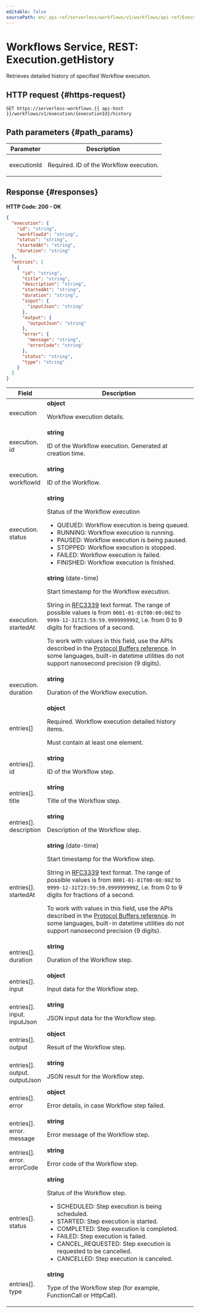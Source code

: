 ```yaml
---
editable: false
sourcePath: en/_api-ref/serverless/workflows/v1/workflows/api-ref/Execution/getHistory.md
---
```


# Workflows Service, REST: Execution.getHistory
Retrieves detailed history of specified Workflow execution.
 

 
## HTTP request {#https-request}
```
GET https://serverless-workflows.{{ api-host }}/workflows/v1/execution/{executionId}/history
```
 
## Path parameters {#path_params}
 
Parameter | Description
--- | ---
executionId | <p>Required. ID of the Workflow execution.</p> 
 
## Response {#responses}
**HTTP Code: 200 - OK**

```json 
{
  "execution": {
    "id": "string",
    "workflowId": "string",
    "status": "string",
    "startedAt": "string",
    "duration": "string"
  },
  "entries": [
    {
      "id": "string",
      "title": "string",
      "description": "string",
      "startedAt": "string",
      "duration": "string",
      "input": {
        "inputJson": "string"
      },
      "output": {
        "outputJson": "string"
      },
      "error": {
        "message": "string",
        "errorCode": "string"
      },
      "status": "string",
      "type": "string"
    }
  ]
}
```

 
Field | Description
--- | ---
execution | **object**<br><p>Workflow execution details.</p> 
execution.<br>id | **string**<br><p>ID of the Workflow execution. Generated at creation time.</p> 
execution.<br>workflowId | **string**<br><p>ID of the Workflow.</p> 
execution.<br>status | **string**<br><p>Status of the Workflow execution</p> <ul> <li>QUEUED: Workflow execution is being queued.</li> <li>RUNNING: Workflow execution is running.</li> <li>PAUSED: Workflow execution is being paused.</li> <li>STOPPED: Workflow execution is stopped.</li> <li>FAILED: Workflow execution is failed.</li> <li>FINISHED: Workflow execution is finished.</li> </ul> 
execution.<br>startedAt | **string** (date-time)<br><p>Start timestamp for the Workflow execution.</p> <p>String in <a href="https://www.ietf.org/rfc/rfc3339.txt">RFC3339</a> text format. The range of possible values is from ``0001-01-01T00:00:00Z`` to ``9999-12-31T23:59:59.999999999Z``, i.e. from 0 to 9 digits for fractions of a second.</p> <p>To work with values in this field, use the APIs described in the <a href="https://developers.google.com/protocol-buffers/docs/reference/overview">Protocol Buffers reference</a>. In some languages, built-in datetime utilities do not support nanosecond precision (9 digits).</p> 
execution.<br>duration | **string**<br><p>Duration of the Workflow execution.</p> 
entries[] | **object**<br><p>Required. Workflow execution detailed history items.</p> <p>Must contain at least one element.</p> 
entries[].<br>id | **string**<br><p>ID of the Workflow step.</p> 
entries[].<br>title | **string**<br><p>Title of the Workflow step.</p> 
entries[].<br>description | **string**<br><p>Description of the Workflow step.</p> 
entries[].<br>startedAt | **string** (date-time)<br><p>Start timestamp for the Workflow step.</p> <p>String in <a href="https://www.ietf.org/rfc/rfc3339.txt">RFC3339</a> text format. The range of possible values is from ``0001-01-01T00:00:00Z`` to ``9999-12-31T23:59:59.999999999Z``, i.e. from 0 to 9 digits for fractions of a second.</p> <p>To work with values in this field, use the APIs described in the <a href="https://developers.google.com/protocol-buffers/docs/reference/overview">Protocol Buffers reference</a>. In some languages, built-in datetime utilities do not support nanosecond precision (9 digits).</p> 
entries[].<br>duration | **string**<br><p>Duration of the Workflow step.</p> 
entries[].<br>input | **object**<br><p>Input data for the Workflow step.</p> 
entries[].<br>input.<br>inputJson | **string**<br><p>JSON input data for the Workflow step.</p> 
entries[].<br>output | **object**<br><p>Result of the Workflow step.</p> 
entries[].<br>output.<br>outputJson | **string**<br><p>JSON result for the Workflow step.</p> 
entries[].<br>error | **object**<br><p>Error details, in case Workflow step failed.</p> 
entries[].<br>error.<br>message | **string**<br><p>Error message of the Workflow step.</p> 
entries[].<br>error.<br>errorCode | **string**<br><p>Error code of the Workflow step.</p> 
entries[].<br>status | **string**<br><p>Status of the Workflow step.</p> <ul> <li>SCHEDULED: Step execution is being scheduled.</li> <li>STARTED: Step execution is started.</li> <li>COMPLETED: Step execution is completed.</li> <li>FAILED: Step execution is failed.</li> <li>CANCEL_REQUESTED: Step execution is requested to be cancelled.</li> <li>CANCELLED: Step execution is canceled.</li> </ul> 
entries[].<br>type | **string**<br><p>Type of the Workflow step (for example, FunctionCall or HttpCall).</p> 
